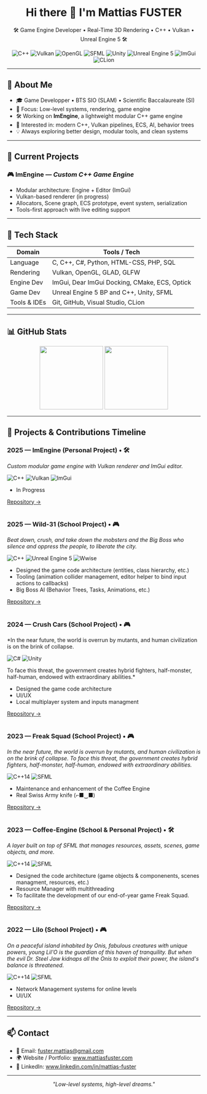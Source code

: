 <h1 align="center">Hi there 👋 I'm Mattias FUSTER</h1>

<p align="center">
  🛠️ Game Engine Developer • Real-Time 3D Rendering • C++ • Vulkan • Unreal Engine 5 🛠️
</p>

<p align="center">
  <img src="https://img.shields.io/badge/C%2B%2B-17%2F20-blue.svg" alt="C++"/>
  <img src="https://img.shields.io/badge/Vulkan-API-red" alt="Vulkan"/>
  <img src="https://img.shields.io/badge/OpenGL-Graphics-green.svg" alt="OpenGL"/>
  <img src="https://img.shields.io/badge/SFML-28a745?style=flat&logo=&logoColor=white" alt="SFML" />
  <img src="https://img.shields.io/badge/Unity-6.1-lightgrey?logo=unity&logoColor=white" alt="Unity" />
  <img src="https://img.shields.io/badge/Unreal%20Engine-5.5-black?logo=unrealengine" alt="Unreal Engine 5"/>
  <img src="https://img.shields.io/badge/ImGui-Docking-yellow" alt="ImGui"/>
  <img src="https://img.shields.io/badge/CLion-IDE-green?logo=jetbrains" alt="CLion"/>
</p>

---

## 🧠 About Me

- 🎓 Game Developper • BTS SIO (SLAM) • Scientific Baccalaureate (SI)
- 🧱 Focus: Low-level systems, rendering, game engine
- 🛠️ Working on **ImEngine**, a lightweight modular C++ game engine
- 🧪 Interested in: modern C++, Vulkan pipelines, ECS, AI, behavior trees
- 💡 Always exploring better design, modular tools, and clean systems

---

## 🔧 Current Projects

### 🎮 ImEngine — *Custom C++ Game Engine*
- Modular architecture: Engine + Editor (ImGui)
- Vulkan-based renderer (in progress)
- Allocators, Scene graph, ECS prototype, event system, serialization
- Tools-first approach with live editing support

---

## 🧰 Tech Stack

| Domain            | Tools / Tech                                                                 |
|-------------------|------------------------------------------------------------------------------|
| Language          | C, C++, C#, Python, HTML-CSS, PHP, SQL                                       |
| Rendering         | Vulkan, OpenGL, GLAD, GLFW                                                   |
| Engine Dev        | ImGui, Dear ImGui Docking, CMake, ECS, Optick                                |
| Game Dev          | Unreal Engine 5 BP and C++, Unity, SFML                                      |
| Tools & IDEs      | Git, GitHub, Visual Studio, CLion                                            |

---

## 📊 GitHub Stats

<p align="center">
  <img src="https://github-readme-stats.vercel.app/api?username=mattiasfuster&show_icons=true&theme=tokyonight&count_private=true&hide_title=true" height="165">
  <img src="https://github-readme-stats.vercel.app/api/top-langs/?username=mattiasfuster&layout=compact&theme=tokyonight" height="165">
</p>

---

## 📅 Projects & Contributions Timeline

### 2025 — **ImEngine** (Personal Project) • 🛠️
*Custom modular game engine with Vulkan renderer and ImGui editor.*

<p align="left">
  <img src="https://img.shields.io/badge/C%2B%2B-17%2F20-blue.svg" alt="C++"/>
  <img src="https://img.shields.io/badge/Vulkan-API-red" alt="Vulkan"/>
  <img src="https://img.shields.io/badge/ImGui-Docking-yellow" alt="ImGui"/>
</p>

- In Progress

[Repository →](https://github.com/mattiasfuster/ImEngine)

<h1 align="center"></h1>

### 2025 — **Wild-31** (School Project) • 🎮
*Beat down, crush, and take down the mobsters and the Big Boss who silence and oppress the people, to liberate the city.*

<p align="left">
  <img src="https://img.shields.io/badge/C%2B%2B-17%2F20-blue.svg" alt="C++"/>
  <img src="https://img.shields.io/badge/Unreal%20Engine-5-black?logo=unrealengine" alt="Unreal Engine 5"/>
  <img src="https://img.shields.io/badge/Wwise-sound-orange?logo=https%3A%2F%2Fraw.githubusercontent.com%2Fsomeuser%2Frepo%2Fmain%2Fwwise-logo.svg&logoWidth=20" alt="Wwise"/>
</p>

- Designed the game code architecture (entities, class hierarchy, etc.)
- Tooling (animation collider management, editor helper to bind input actions to callbacks)
- Big Boss AI (Behavior Trees, Tasks, Animations, etc.)

[Repository →](https://github.com/GameAcademy84/Project-Wild)

<h1 align="center"></h1>

### 2024 — **Crush Cars** (School Project) • 🎮
*In the near future, the world is overrun by mutants, and human civilization is on the brink of collapse.

<p align="left">
  <img src="https://img.shields.io/badge/C%23-6f42c1?logo=c-sharp&logoColor=white" alt="C#" />
  <img src="https://img.shields.io/badge/Unity-5-Black?logo=unity&logoColor=white" alt="Unity" />
</p>

To face this threat, the government creates hybrid fighters, half-monster, half-human, endowed with extraordinary abilities.*
- Designed the game code architecture
- UI/UX
- Local multiplayer system and inputs managment

[Repository →](https://github.com/GameAcademy84/Coffee_Engine)

<h1 align="center"></h1>

### 2023 — **Freak Squad** (School Project) • 🎮
*In the near future, the world is overrun by mutants, and human civilization is on the brink of collapse.
To face this threat, the government creates hybrid fighters, half-monster, half-human, endowed with extraordinary abilities.*

<p align="left">
  <img src="https://img.shields.io/badge/C%2B%2B-14-blue" alt="C++14" />
  <img src="https://img.shields.io/badge/SFML-28a745?style=flat&logo=&logoColor=white" alt="SFML" />
</p>

- Maintenance and enhancement of the Coffee Engine
- Real Swiss Army knife (⌐■‿■)

[Repository →](https://github.com/GameAcademy84/Freak_Squad)

<h1 align="center"></h1>

### 2023 — **Coffee-Engine** (School & Personal Project) • 🛠️
*A layer built on top of SFML that manages resources, assets, scenes, game objects, and more.*

<p align="left">
  <img src="https://img.shields.io/badge/C%2B%2B-14-blue" alt="C++14" />
  <img src="https://img.shields.io/badge/SFML-28a745?style=flat&logo=&logoColor=white" alt="SFML" />
</p>

- Designed the code architecture (game objects & componenents, scenes managment, resources, etc.)
- Resource Manager with multithreading
- To facilitate the development of our end-of-year game Freak Squad.

[Repository →](https://github.com/GameAcademy84/Coffee_Engine)

<h1 align="center"></h1>

### 2022 — **Lilo** (School Project) • 🎮
*On a peaceful island inhabited by Onis, fabulous creatures with unique powers, young Lil'O is the guardian of this haven of tranquility.
But when the evil Dr. Steel Jaw kidnaps all the Onis to exploit their power, the island's balance is threatened.*

<p align="left">
  <img src="https://img.shields.io/badge/C%2B%2B-14-blue" alt="C++14" />
  <img src="https://img.shields.io/badge/SFML-28a745?style=flat&logo=&logoColor=white" alt="SFML" />
</p>

- Network Management systems for online levels
- UI/UX

[Repository →](https://github.com/GameAcademy84/Lilo_Project)

---

## 📫 Contact

- 📧 Email: fuster.mattias@gmail.com
- 🌍 Website / Portfolio: www.mattiasfuster.com
- 💼 LinkedIn: www.linkedin.com/in/mattias-fuster

---

<p align="center">
  <i>"Low-level systems, high-level dreams."</i>
</p>

